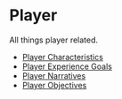 # Player

All things player related.

- [Player Characteristics](player-characteristics.md)
- [Player Experience Goals](player-experience-goals.md)
- [Player Narratives](player-narratives.md)
- [Player Objectives](player-objectives.md)
